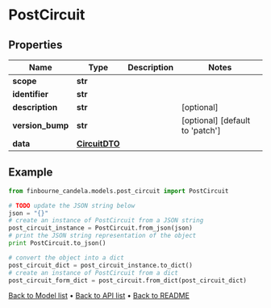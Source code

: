 # PostCircuit


## Properties
Name | Type | Description | Notes
------------ | ------------- | ------------- | -------------
**scope** | **str** |  | 
**identifier** | **str** |  | 
**description** | **str** |  | [optional] 
**version_bump** | **str** |  | [optional] [default to 'patch']
**data** | [**CircuitDTO**](CircuitDTO.md) |  | 

## Example

```python
from finbourne_candela.models.post_circuit import PostCircuit

# TODO update the JSON string below
json = "{}"
# create an instance of PostCircuit from a JSON string
post_circuit_instance = PostCircuit.from_json(json)
# print the JSON string representation of the object
print PostCircuit.to_json()

# convert the object into a dict
post_circuit_dict = post_circuit_instance.to_dict()
# create an instance of PostCircuit from a dict
post_circuit_form_dict = post_circuit.from_dict(post_circuit_dict)
```
[Back to Model list](../README.md#documentation-for-models) &#8226; [Back to API list](../README.md#documentation-for-api-endpoints) &#8226; [Back to README](../README.md)


